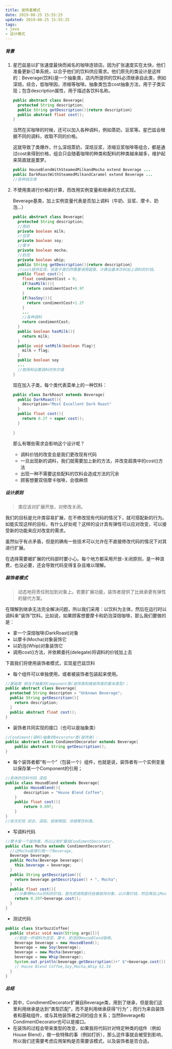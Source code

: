 ```yaml
---
title: 装饰者模式
date: 2019-08-25 15:55:25
updated: 2019-08-25 15:55:25
tags: 
- java
- 设计模式
---
```


##### 背景

1. 星巴兹是以扩张速度最快而闻名的咖啡连锁店。因为扩张速度实在太快，他们准备更新订单系统，以合乎他们的饮料供应需求。他们原先的类设计是这样的：Beverage(饮料)是一个抽象类，店内所提供的饮料必须继承自此类，例如深焙，综合，低咖啡因，浓缩等咖啡。抽象类包含cost抽象方法，用于子类实现；包含description属性，用于描述各饮料名称。

   <!--more-->

   ```java
   public abstract class Beverage{
     protected String description;
     public String getDescription(){return description}
     public abstract float cost();
   }
   ```

   当然在买咖啡的时候，还可以加入各种调料，例如蒸奶，豆浆等。星巴兹会根据不同的调料，收取不同的价格。

   这就导致了类爆炸，什么深焙蒸奶，深焙豆浆，浓缩豆浆咖啡等组合，都是通过cost来得到价格，组合只会随着咖啡的种类和配料的种类越来越多，维护起来简直就是噩梦。

   ```java
   public HouseBlendWithSteamedMilkandMocha extend Beverage ...
   public DarkRoastWithSteamedMilkandCaramel extend Beverage ...
   //各种组合类
   ```

2. 不使用类进行价格的计算，而改用实例变量和继承的方式实现。

   Beverage基类，加上实例变量代表是否加上调料（牛奶、豆浆、摩卡、奶泡...）

   ```java
   public abstract class Beverage{
     protected String description;
     //蒸奶
     private boolean milk;
     //豆浆
     private boolean soy;
     //摩卡
     private boolean mocha;
     //奶泡
     private boolean whip;
     public String getDescription(){return description}
     //cost提供实现，但是子类仍然需要调用超类，计算出基本饮料加上调料的价钱。
     public float cost(){
       float condimentCost = 0;
       if(hasMilk()){
         return condimentCost+0.9f
       }
       if(hasSoy()){
         return condimentCost+1.2f
       }
       ...
       //各种调料
       return condimentCost;
     }
     public boolean hasMilk(){
       return milk;
     }
     public void setMilk(boolean flag){
       milk = flag;
     }
     public boolean soy
     ...
     //取得和设置调料的布尔值
   }
   ```

   现在加入子类，每个类代表菜单上的一种饮料：

   ```java
   public class DarkRoast extends Beverage{
     public DarkRoast(){
       description="Most Excellent Dark Roast"
     }
     public float cost(){
       return 0.2f + super.cost();
     }
     
   }
   ```

   那么有哪些需求会影响这个设计呢？

   - 调料价钱的改变会是我们更改现有代码
   - 一旦出现新的调料，我们就需要加上新的方法，并改变超类中的cost()方法
   - 出现一种不需要这些配料的饮料会造成方法的冗余
   - 顾客想要双倍摩卡咖啡，会很麻烦

##### 设计原则

> 类应该对扩展开放，对修改关闭。

我们的目标是允许类容易扩展，在不修改现有代码的情况下，就可搭配新的行为。如能实现这样的目标，有什么好处呢？这样的设计具有弹性可以应对改变，可以接受新的功能来应对改变的需求。

虽然似乎有点矛盾，但是的确有一些技术可以允许在不直接修改代码的情况下对其进行扩展。

在选择需要被扩展的代码部时要小心。每个地方都采用开放-关闭原则，是一种浪费，也没必要，还会导致代码变得复杂且难以理解。

##### 装饰者模式

> 动态地将责任附加到对象上。若要扩展功能，装饰者提供了比继承更有弹性的替代方案。

在理解到继承无法完全解决问题，所以我们采用：以饮料为主体，然后在运行时以调料来“装饰”饮料。比如说，如果顾客想要摩卡和奶泡深焙咖啡，那么我们要做的是：

- 拿一个深焙咖啡(DarkRoast)对象
- 以摩卡(Mocha)对象装饰它
- 以奶泡(Whip)对象装饰它
- 调用cost()方法，并依赖委托(delegate)将调料的价钱加上去

下面我们将使用装饰者模式，实现星巴兹饮料

- 每个组件可以单独使用，或者被装饰者包装起来使用。

```java
//基础类 相当于抽象的Component类(装饰类和被装饰类的基本类型)；
public abstract class Beverage{
  protected String descripton = "Unknown Beverage";
  public String getDescrition(){
    return description;
  }
  public abstract float cost();
}
```

- 装饰者共同实现的接口（也可以是抽象类）

```java
//Condiment(调料)抽象的Decorator类(装饰类)：
public abstract class CondimentDecorator extends Beverage{
	public abstract String getDescription();
}
```

- 每个装饰者都“有一个”（包装一个）组件，也就是说，装饰者有一个实例变量以保存某一个Component的引用；

```java
//具体的饮料代码 深焙
public class HouseBlend extends Beverage{
	public HouseBlend(){
		description = "House Blend Coffee";
	}
	public float cost(){
		return 0.89f;
	}
}
//依次实现 综合，深焙，低咖啡因，浓缩等饮料类。
```

- 写调料代码

```java
//摩卡是一个装饰者，所以让他扩展自CondimentDecorator。
public class Mocha extends CondimentDecorator{
  //让Mocha能够引用一个Beverage,
  Beverage beverage;
  public Mocha(Beverage beverage){
    this.beverage = beverage;
  }
  public String getDescription(){
    return beverage.getDescritpion() + ", Mocha";
  }
  public float cost(){
    //计算带Mocha饮料的价钱，首先把调用委托给被装饰对象，以计算价钱，然后再加上Mocha的价钱，得到最后的结果。
    return 0.20f+beverage.cost();
  }
}
```

- 测试代码

```java
public class StarbuzzCoffee{
  public static void main(String args[]){
    //制造一杯调料为豆浆、摩卡、奶泡的HouseBlend咖啡。
    Beverage beverage = new HouseBlend();
    beverage = new Soy(beverage);
    beverage = new Mocha(beverage);
    beverage = new Whip(beverage);
    System.out.println(beverage.getDescription()+" $"+beverage.cost());
    // House Blend Coffee,Soy,Mocha,Whip $1.34
  }
}
```

##### 总结

- 其中，CondimentDecorator扩展自Beverage类，用到了继承，但是我们这里利用继承是达到“类型匹配”，而不是利用继承获得“行为”；而行为来自装饰者和基础组件，或与其他装饰者之间的组合关系；当然Beverage和CondimentDecorator也可以是接口。
- 在装饰的过程会带来类型的改变，如果我将代码针对特定种类的组件（例如House Blend），做一些特殊的事（例如打折），那么这件事就会被受到影响，所以我们还需要考虑应用架构是否需要该模式，以及装饰者是否合适。